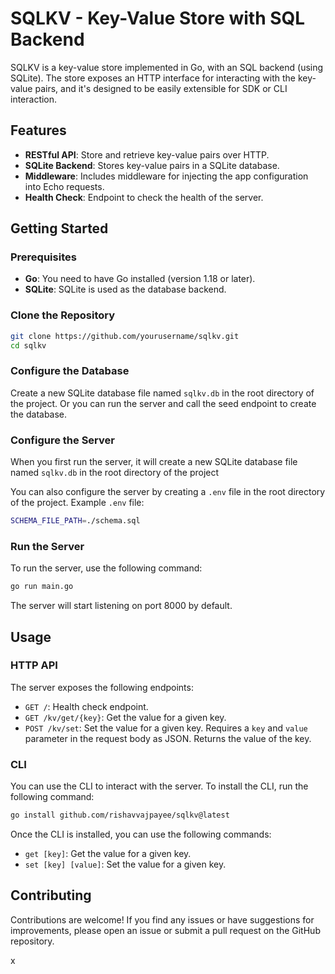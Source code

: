 # SQLKV - Key-Value Store with SQL Backend

SQLKV is a key-value store implemented in Go, with an SQL backend (using SQLite). The store exposes an HTTP interface for interacting with the key-value pairs, and it's designed to be easily extensible for SDK or CLI interaction.

## Features

- **RESTful API**: Store and retrieve key-value pairs over HTTP.
- **SQLite Backend**: Stores key-value pairs in a SQLite database.
- **Middleware**: Includes middleware for injecting the app configuration into Echo requests.
- **Health Check**: Endpoint to check the health of the server.

## Getting Started

### Prerequisites

- **Go**: You need to have Go installed (version 1.18 or later).
- **SQLite**: SQLite is used as the database backend.

### Clone the Repository

```bash
git clone https://github.com/yourusername/sqlkv.git
cd sqlkv
```

### Configure the Database

Create a new SQLite database file named `sqlkv.db` in the root directory of the project. Or you can run the server and call the seed endpoint to create the database.

### Configure the Server

When you first run the server, it will create a new SQLite database file named `sqlkv.db` in the root directory of the project


You can also configure the server by creating a `.env` file in the root directory of the project.
Example `.env` file:

```bash
SCHEMA_FILE_PATH=./schema.sql
```

### Run the Server

To run the server, use the following command:

```bash
go run main.go
```

The server will start listening on port 8000 by default.

## Usage

### HTTP API

The server exposes the following endpoints:

- `GET /`: Health check endpoint.
- `GET /kv/get/{key}`: Get the value for a given key.
- `POST /kv/set`: Set the value for a given key. Requires a `key` and `value` parameter in the request body as JSON. Returns the value of the key.

### CLI

You can use the CLI to interact with the server. To install the CLI, run the following command:

```bash
go install github.com/rishavvajpayee/sqlkv@latest
```

Once the CLI is installed, you can use the following commands:

- `get [key]`: Get the value for a given key.
- `set [key] [value]`: Set the value for a given key.

## Contributing

Contributions are welcome! If you find any issues or have suggestions for improvements, please open an issue or submit a pull request on the GitHub repository.

x